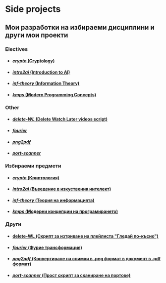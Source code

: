 # **Side projects**
## Мои разработки на избираеми дисциплини и други мои проекти
  ### **Electives**
   * #### [_crypto_ (Cryptology)](https://github.com/moussaka-crypto/side_projects/tree/master/electives/crypto)
   * #### [_intro2ai_ (Introduction to AI)](https://github.com/moussaka-crypto/side_projects/tree/master/electives/intro2ai)
   * #### [_inf-theory_ (Information Theory)](https://github.com/moussaka-crypto/side_projects/tree/master/electives/inf-theory)
   * #### [_kmps_ (Modern Programming Concepts)](https://github.com/moussaka-crypto/side_projects/tree/master/electives/kmps)

  ### **Other**
   * #### [_delete-WL_ (Delete Watch Later videos script)](https://github.com/moussaka-crypto/side_projects/tree/master/other/delete-WL)
   * #### [_fourier_](https://github.com/moussaka-crypto/side_projects/tree/master/other/fourier)
   * #### [_png2pdf_](https://github.com/moussaka-crypto/side_projects/tree/master/other/png2pdf)
   * #### [_port-scanner_](https://github.com/moussaka-crypto/side_projects/tree/master/other/port-scanner)

  ### **Избираеми предмети**
   * #### [_crypto_ (Криптология)](https://github.com/moussaka-crypto/side_projects/tree/master/electives/crypto)
   * #### [_intro2ai_ (Въведение в изкуствения интелект)](https://github.com/moussaka-crypto/side_projects/tree/master/electives/intro2ai)
   * #### [_inf-theory_ (Теория на информацията)](https://github.com/moussaka-crypto/side_projects/tree/master/electives/inf-theory)
   * #### [_kmps_ (Модерни концепции на програмирането)](https://github.com/moussaka-crypto/side_projects/tree/master/electives/kmps)

  ### **Други**
   * #### [delete-WL (Скрипт за изтриване на плейлиста "Гледай по-късно")](https://github.com/moussaka-crypto/side_projects/tree/master/other/delete-WL)
   * #### [_fourier_ (Фурие трансформация)](https://github.com/moussaka-crypto/side_projects/tree/master/other/fourier)
   * #### [_png2pdf_ (Конвертиране на снимки в .png формат в документ в .pdf формат)](https://github.com/moussaka-crypto/side_projects/tree/master/other/png2pdf)
   * #### [_port-scanner_ (Прост скрипт за сканиране на портове)](https://github.com/moussaka-crypto/side_projects/tree/master/other/port-scanner)
